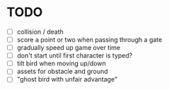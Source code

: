 # TODO

- [ ] collision / death
- [ ] score a point or two when passing through a gate
- [ ] gradually speed up game over time
- [ ] don't start until first character is typed?
- [ ] tilt bird when moving up/down
- [ ] assets for obstacle and ground
- [ ] "ghost bird with unfair advantage"